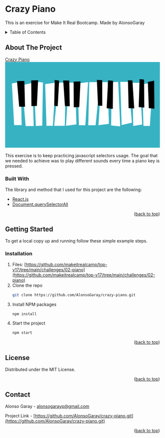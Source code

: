 # Crazy Piano

This is an exercise for Make It Real Bootcamp.
Made by AlonsoGaray

<!-- TABLE OF CONTENTS -->
<details>
  <summary>Table of Contents</summary>
  <ol>
    <li>
      <a href="#about-the-project">About The Project</a>
      <ul>
        <li><a href="#built-with">Built With</a></li>
      </ul>
    </li>
    <li>
      <a href="#getting-started">Getting Started</a>
      <ul>
        <li><a href="#installation">Installation</a></li>
      </ul>
    </li>
    <li><a href="#license">License</a></li>
    <li><a href="#contact">Contact</a></li>
  </ol>
</details>

## About The Project

[Crazy Piano](https://crazy-piano.netlify.app/)
![alt text](https://raw.githubusercontent.com/AlonsoGaray/crazy-piano/main/src/img/Project.png)

This exercise is to keep practicing javascript selectors usage. The goal that we needed to achieve was to play different sounds every time a piano key is pressed.

### Built With

The library and method that I used for this project are the following:

- [React.js](https://reactjs.org/)
- [Document.querySelectorAll](https://developer.mozilla.org/en-US/docs/Web/API/Document/querySelectorAll)

<p align="right">(<a href="#top">back to top</a>)</p>

## Getting Started

To get a local copy up and running follow these simple example steps.

### Installation
1. Files: [https://github.com/makeitrealcamp/top-v17/tree/main/challenges/02-piano](https://github.com/makeitrealcamp/top-v17/tree/main/challenges/02-piano)
2. Clone the repo
   ```sh
   git clone https://github.com/AlonsoGaray/crazy-piano.git
   ```
3. Install NPM packages
   ```sh
   npm install
   ```
4. Start the project
   ```sh
   npm start
   ```

<p align="right">(<a href="#top">back to top</a>)</p>

## License

Distributed under the MIT License.

<p align="right">(<a href="#top">back to top</a>)</p>

## Contact

Alonso Garay - alonsogarayp@gmail.com

Project Link - [https://github.com/AlonsoGaray/crazy-piano.git](https://github.com/AlonsoGaray/crazy-piano.git)

<p align="right">(<a href="#top">back to top</a>)</p>
